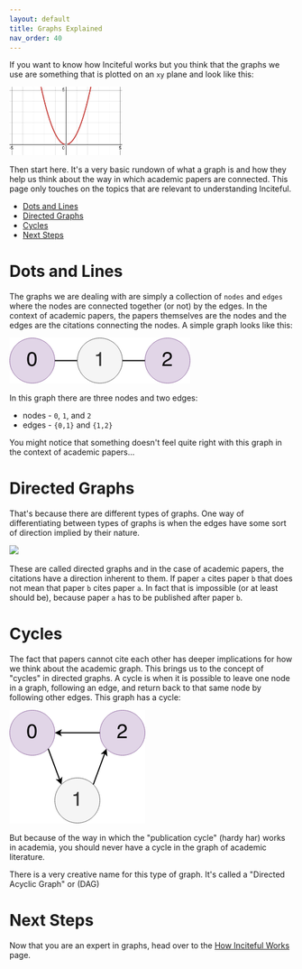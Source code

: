 ```yaml
---
layout: default
title: Graphs Explained
nav_order: 40
---
```

If you want to know how Inciteful works but you think that the graphs we use are something that is plotted on an `xy` plane and look like this:

<img src="assets/images/not-a-graph.png" alt="drawing" width="200"/>

Then start here.  It's a very basic rundown of what a graph is and how they help us think about the way in which academic papers are connected.  This page only touches on the topics that are relevant to understanding Inciteful.

- [Dots and Lines](#dots-and-lines)
- [Directed Graphs](#directed-graphs)
- [Cycles](#cycles)
- [Next Steps](#next-steps)

# Dots and Lines
The graphs we are dealing with are simply a collection of `nodes` and `edges` where the nodes are connected together (or not) by the edges.  In the context of academic papers, the papers themselves are the nodes and the edges are the citations connecting the nodes.  A simple graph looks like this:

![](assets/images/three-undirected.png)

In this graph there are three nodes and two edges:
* nodes - `0`, `1`, and `2`
* edges - `{0,1}` and `{1,2}`

You might notice that something doesn't feel quite right with this graph in the context of academic papers... 

# Directed Graphs
That's because there are different types of graphs.  One way of differentiating between types of graphs is when the edges have some sort of direction implied by their nature. 

![](_site/assets/images/three-friend-1.png)

These are called directed graphs and in the case of academic papers, the citations have a direction inherent to them.  If paper `a` cites paper `b` that does not mean that paper `b` cites paper `a`.  In fact that is impossible (or at least should be), because paper `a` has to be published after paper `b`.  

# Cycles
The fact that papers cannot cite each other has deeper implications for how we think about the academic graph.  This brings us to the concept of "cycles" in directed graphs.  A cycle is when it is possible to leave one node in a graph, following an edge, and return back to that same node by following other edges.  This graph has a cycle:

![](assets/images/cycle.png)

But because of the way in which the "publication cycle" (hardy har) works in academia, you should never have a cycle in the graph of academic literature.  

There is a very creative name for this type of graph.  It's called a "Directed Acyclic Graph" or (DAG)

# Next Steps
Now that you are an expert in graphs, head over to the [How Inciteful Works](how-does-it-work) page.  